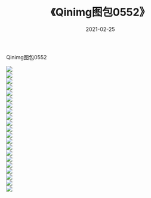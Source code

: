 ﻿---
layout: post
title:  《Qinimg图包0552》
date:   2021-02-25
img: http://imgx.orgx.ga/Qinimg图包/Qinimg图包0552/000.jpg
categories: [美女, 清纯, 唯美]
---

Qinimg图包0552

 ![](http://imgx.orgx.ga/Qinimg图包/Qinimg图包0552/001.jpg) <br>![](http://imgx.orgx.ga/Qinimg图包/Qinimg图包0552/002.jpg) <br>![](http://imgx.orgx.ga/Qinimg图包/Qinimg图包0552/003.jpg) <br>![](http://imgx.orgx.ga/Qinimg图包/Qinimg图包0552/004.jpg) <br>![](http://imgx.orgx.ga/Qinimg图包/Qinimg图包0552/005.jpg) <br>![](http://imgx.orgx.ga/Qinimg图包/Qinimg图包0552/006.jpg) <br>![](http://imgx.orgx.ga/Qinimg图包/Qinimg图包0552/007.jpg) <br>![](http://imgx.orgx.ga/Qinimg图包/Qinimg图包0552/008.jpg) <br>![](http://imgx.orgx.ga/Qinimg图包/Qinimg图包0552/009.jpg) <br>![](http://imgx.orgx.ga/Qinimg图包/Qinimg图包0552/010.jpg) <br>![](http://imgx.orgx.ga/Qinimg图包/Qinimg图包0552/011.jpg) <br>![](http://imgx.orgx.ga/Qinimg图包/Qinimg图包0552/012.jpg) <br>![](http://imgx.orgx.ga/Qinimg图包/Qinimg图包0552/013.jpg) <br>![](http://imgx.orgx.ga/Qinimg图包/Qinimg图包0552/014.jpg) <br>![](http://imgx.orgx.ga/Qinimg图包/Qinimg图包0552/015.jpg) <br>![](http://imgx.orgx.ga/Qinimg图包/Qinimg图包0552/016.jpg) <br>![](http://imgx.orgx.ga/Qinimg图包/Qinimg图包0552/017.jpg) <br>![](http://imgx.orgx.ga/Qinimg图包/Qinimg图包0552/018.jpg) <br>![](http://imgx.orgx.ga/Qinimg图包/Qinimg图包0552/019.jpg) <br>![](http://imgx.orgx.ga/Qinimg图包/Qinimg图包0552/020.jpg) <br>![](http://imgx.orgx.ga/Qinimg图包/Qinimg图包0552/021.jpg) <br>